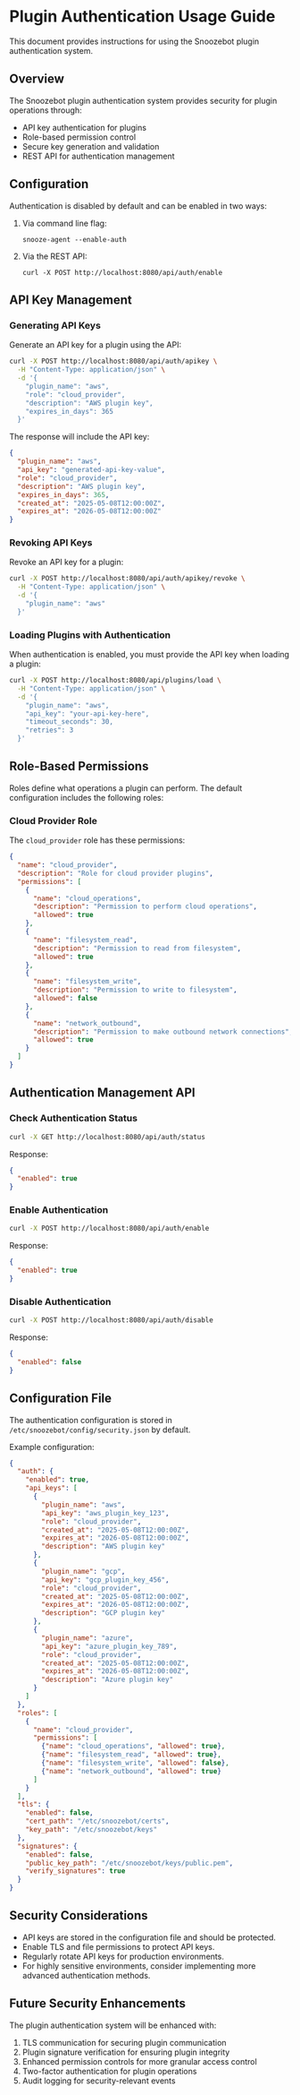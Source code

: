 # Plugin Authentication Usage Guide

This document provides instructions for using the Snoozebot plugin authentication system.

## Overview

The Snoozebot plugin authentication system provides security for plugin operations through:

- API key authentication for plugins
- Role-based permission control
- Secure key generation and validation
- REST API for authentication management

## Configuration

Authentication is disabled by default and can be enabled in two ways:

1. Via command line flag:
   ```
   snooze-agent --enable-auth
   ```

2. Via the REST API:
   ```
   curl -X POST http://localhost:8080/api/auth/enable
   ```

## API Key Management

### Generating API Keys

Generate an API key for a plugin using the API:

```bash
curl -X POST http://localhost:8080/api/auth/apikey \
  -H "Content-Type: application/json" \
  -d '{
    "plugin_name": "aws",
    "role": "cloud_provider",
    "description": "AWS plugin key",
    "expires_in_days": 365
  }'
```

The response will include the API key:

```json
{
  "plugin_name": "aws",
  "api_key": "generated-api-key-value",
  "role": "cloud_provider",
  "description": "AWS plugin key",
  "expires_in_days": 365,
  "created_at": "2025-05-08T12:00:00Z",
  "expires_at": "2026-05-08T12:00:00Z"
}
```

### Revoking API Keys

Revoke an API key for a plugin:

```bash
curl -X POST http://localhost:8080/api/auth/apikey/revoke \
  -H "Content-Type: application/json" \
  -d '{
    "plugin_name": "aws"
  }'
```

### Loading Plugins with Authentication

When authentication is enabled, you must provide the API key when loading a plugin:

```bash
curl -X POST http://localhost:8080/api/plugins/load \
  -H "Content-Type: application/json" \
  -d '{
    "plugin_name": "aws",
    "api_key": "your-api-key-here",
    "timeout_seconds": 30,
    "retries": 3
  }'
```

## Role-Based Permissions

Roles define what operations a plugin can perform. The default configuration includes the following roles:

### Cloud Provider Role

The `cloud_provider` role has these permissions:

```json
{
  "name": "cloud_provider",
  "description": "Role for cloud provider plugins",
  "permissions": [
    {
      "name": "cloud_operations",
      "description": "Permission to perform cloud operations",
      "allowed": true
    },
    {
      "name": "filesystem_read",
      "description": "Permission to read from filesystem",
      "allowed": true
    },
    {
      "name": "filesystem_write",
      "description": "Permission to write to filesystem",
      "allowed": false
    },
    {
      "name": "network_outbound",
      "description": "Permission to make outbound network connections",
      "allowed": true
    }
  ]
}
```

## Authentication Management API

### Check Authentication Status

```bash
curl -X GET http://localhost:8080/api/auth/status
```

Response:
```json
{
  "enabled": true
}
```

### Enable Authentication

```bash
curl -X POST http://localhost:8080/api/auth/enable
```

Response:
```json
{
  "enabled": true
}
```

### Disable Authentication

```bash
curl -X POST http://localhost:8080/api/auth/disable
```

Response:
```json
{
  "enabled": false
}
```

## Configuration File

The authentication configuration is stored in `/etc/snoozebot/config/security.json` by default.

Example configuration:
```json
{
  "auth": {
    "enabled": true,
    "api_keys": [
      {
        "plugin_name": "aws",
        "api_key": "aws_plugin_key_123",
        "role": "cloud_provider",
        "created_at": "2025-05-08T12:00:00Z",
        "expires_at": "2026-05-08T12:00:00Z",
        "description": "AWS plugin key"
      },
      {
        "plugin_name": "gcp",
        "api_key": "gcp_plugin_key_456",
        "role": "cloud_provider",
        "created_at": "2025-05-08T12:00:00Z",
        "expires_at": "2026-05-08T12:00:00Z",
        "description": "GCP plugin key"
      },
      {
        "plugin_name": "azure",
        "api_key": "azure_plugin_key_789",
        "role": "cloud_provider",
        "created_at": "2025-05-08T12:00:00Z",
        "expires_at": "2026-05-08T12:00:00Z",
        "description": "Azure plugin key"
      }
    ]
  },
  "roles": [
    {
      "name": "cloud_provider",
      "permissions": [
        {"name": "cloud_operations", "allowed": true},
        {"name": "filesystem_read", "allowed": true},
        {"name": "filesystem_write", "allowed": false},
        {"name": "network_outbound", "allowed": true}
      ]
    }
  ],
  "tls": {
    "enabled": false,
    "cert_path": "/etc/snoozebot/certs",
    "key_path": "/etc/snoozebot/keys"
  },
  "signatures": {
    "enabled": false,
    "public_key_path": "/etc/snoozebot/keys/public.pem",
    "verify_signatures": true
  }
}
```

## Security Considerations

- API keys are stored in the configuration file and should be protected.
- Enable TLS and file permissions to protect API keys.
- Regularly rotate API keys for production environments.
- For highly sensitive environments, consider implementing more advanced authentication methods.

## Future Security Enhancements

The plugin authentication system will be enhanced with:

1. TLS communication for securing plugin communication
2. Plugin signature verification for ensuring plugin integrity
3. Enhanced permission controls for more granular access control
4. Two-factor authentication for plugin operations
5. Audit logging for security-relevant events